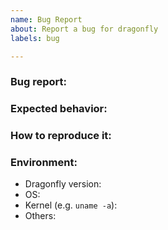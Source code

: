 ```yaml
---
name: Bug Report
about: Report a bug for dragonfly
labels: bug

---
```


### Bug report:

<!-- Please describe what is actually happening -->

### Expected behavior:

<!-- Please describe what you expect to happen -->

### How to reproduce it:

<!-- How can a maintainer reproduce this issue (please be detailed) -->

### Environment:

- Dragonfly version:
- OS:
- Kernel (e.g. `uname -a`):
- Others:

